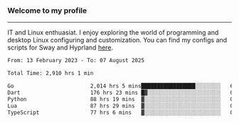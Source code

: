 ### Welcome to my profile

---

IT and Linux enthuasiat. I enjoy exploring the world of programming and desktop Linux configuring and customization. You can find my configs and scripts for Sway and Hyprland [here](https://github.com/uroborosq/mess-of-linux-configurations).

<!-- <div display="block">
 	<img align="left" width="48%" alt="isocalendar" src=".github/metrics/isocalendar_metrics.svg" />
	<img align="center" width="48%" alt="contributions" src=".github/metrics/contributions_metrics.svg" />
	<img align="center" alt="languages" src=".github/metrics/languages_metrics.svg" />
</div> -->

<!-- ![](https://komarev.com/ghpvc/?username=uroborosq&color=success&style=flat-square) -->
<!-- [](https://img.shields.io/github/last-commit/uroborosq/uroborosq?label=Profile%20updated&style=flat-square) -->

<!--START_SECTION:waka-->

```txt
From: 13 February 2023 - To: 07 August 2025

Total Time: 2,910 hrs 1 min

Go                        2,014 hrs 5 mins█████████████████░░░░░░░░   68.61 %
Dart                      176 hrs 23 mins █▓░░░░░░░░░░░░░░░░░░░░░░░   06.01 %
Python                    88 hrs 19 mins  ▓░░░░░░░░░░░░░░░░░░░░░░░░   03.01 %
Lua                       87 hrs 29 mins  ▓░░░░░░░░░░░░░░░░░░░░░░░░   02.98 %
TypeScript                77 hrs 6 mins   ▓░░░░░░░░░░░░░░░░░░░░░░░░   02.63 %
```

<!--END_SECTION:waka-->
